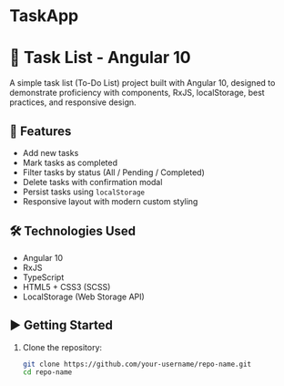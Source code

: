 # TaskApp

# 📝 Task List - Angular 10

A simple task list (To-Do List) project built with Angular 10, designed to demonstrate proficiency with components, RxJS, localStorage, best practices, and responsive design.

## 🚀 Features

- Add new tasks
- Mark tasks as completed
- Filter tasks by status (All / Pending / Completed)
- Delete tasks with confirmation modal
- Persist tasks using `localStorage`
- Responsive layout with modern custom styling

## 🛠️ Technologies Used

- Angular 10
- RxJS
- TypeScript
- HTML5 + CSS3 (SCSS)
- LocalStorage (Web Storage API)

## ▶️ Getting Started

1. Clone the repository:
   ```bash
   git clone https://github.com/your-username/repo-name.git
   cd repo-name

